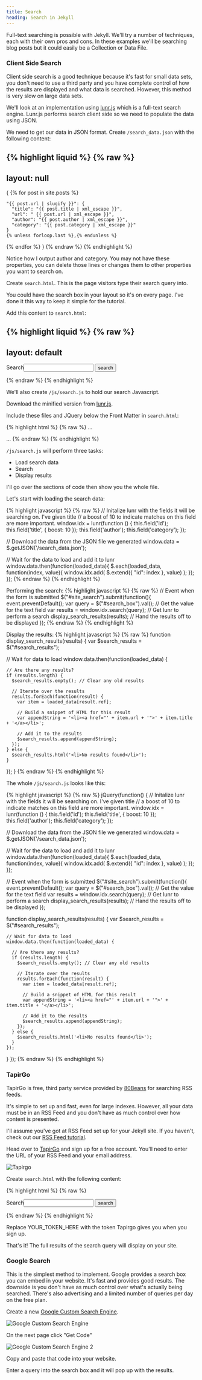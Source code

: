 ```yaml
---
title: Search
heading: Search in Jekyll
---
```


Full-text searching is possible with Jekyll. We'll try a number of techniques, each with their own pros and cons. In these examples we'll be searching blog posts but it could easily be a Collection or Data File.

### Client Side Search

Client side search is a good technique because it's fast for small data sets, you don't need to use a third party and you have complete control of how the results are displayed and what data is searched. However, this method is very slow on large data sets.

We'll look at an implementation using [lunr.js](http://lunrjs.com/) which is a full-text search engine. Lunr.js performs search client side so we need to populate the data using JSON.

We need to get our data in JSON format. Create `/search_data.json` with the following content:

{% highlight liquid %}
{% raw %}
---
layout: null
---

{
  {% for post in site.posts %}

    "{{ post.url | slugify }}": {
      "title": "{{ post.title | xml_escape }}",
      "url": " {{ post.url | xml_escape }}",
      "author": "{{ post.author | xml_escape }}",
      "category": "{{ post.category | xml_escape }}"
    }
    {% unless forloop.last %},{% endunless %}
  {% endfor %}
}
{% endraw %}
{% endhighlight %}

Notice how I output author and category. You may not have these properties, you can delete those lines or changes them to other properties you want to search on.

Create `search.html`. This is the page visitors type their search query into.

You could have the search box in your layout so it's on every page. I've done it this way to keep it simple for the tutorial.

Add this content to `search.html`:

{% highlight liquid %}
{% raw %}
---
layout: default
---

<form action="get" id="site_search">
  <label for="search_box">Search</label><input type="text" id="search_box">
  <input type="submit" value="search">
</form>

<ul id="results"></ul>
{% endraw %}
{% endhighlight %}

We'll also create `/js/search.js` to hold our search Javascript.

Download the minified version from [lunr.js](http://lunrjs.com/).

Include these files and JQuery below the Front Matter in `search.html`:

{% highlight html %}
{% raw %}
...
<script src="/js/lunr.min.js"></script>
<script src="https://ajax.googleapis.com/ajax/libs/jquery/1.11.3/jquery.min.js"></script>
<script src="/js/search.js"></script>
...
{% endraw %}
{% endhighlight %}

`/js/search.js` will perform three tasks:

* Load search data
* Search
* Display results

I'll go over the sections of code then show you the whole file.

Let's start with loading the search data:

{% highlight javascript %}
{% raw %}
// Initalize lunr with the fields it will be searching on. I've given title
// a boost of 10 to indicate matches on this field are more important.
window.idx = lunr(function () {
  this.field('id');
  this.field('title', { boost: 10 });
  this.field('author');
  this.field('category');
});

// Download the data from the JSON file we generated
window.data = $.getJSON('/search_data.json');

// Wait for the data to load and add it to lunr
window.data.then(function(loaded_data){
  $.each(loaded_data, function(index, value){
    window.idx.add(
      $.extend({ "id": index }, value)
    );
  });
});
{% endraw %}
{% endhighlight %}

Performing the search:
{% highlight javascript %}
{% raw %}
// Event when the form is submitted
$("#site_search").submit(function(){
    event.preventDefault();
    var query = $("#search_box").val(); // Get the value for the text field
    var results = window.idx.search(query); // Get lunr to perform a search
    display_search_results(results); // Hand the results off to be displayed
});
{% endraw %}
{% endhighlight %}

Display the results:
{% highlight javascript %}
{% raw %}
function display_search_results(results) {
  var $search_results = $("#search_results");

  // Wait for data to load
  window.data.then(function(loaded_data) {

    // Are there any results?
    if (results.length) {
      $search_results.empty(); // Clear any old results

      // Iterate over the results
      results.forEach(function(result) {
        var item = loaded_data[result.ref];

        // Build a snippet of HTML for this result
        var appendString = '<li><a href="' + item.url + '">' + item.title + '</a></li>';

        // Add it to the results
        $search_results.append(appendString);
      });
    } else {
      $search_results.html('<li>No results found</li>');
    }
  });
}
{% endraw %}
{% endhighlight %}

The whole `/js/search.js` looks like this:

{% highlight javascript %}
{% raw %}
jQuery(function() {
  // Initalize lunr with the fields it will be searching on. I've given title
  // a boost of 10 to indicate matches on this field are more important.
  window.idx = lunr(function () {
    this.field('id');
    this.field('title', { boost: 10 });
    this.field('author');
    this.field('category');
  });

  // Download the data from the JSON file we generated
  window.data = $.getJSON('/search_data.json');

  // Wait for the data to load and add it to lunr
  window.data.then(function(loaded_data){
    $.each(loaded_data, function(index, value){
      window.idx.add(
        $.extend({ "id": index }, value)
      );
    });
  });

  // Event when the form is submitted
  $("#site_search").submit(function(){
      event.preventDefault();
      var query = $("#search_box").val(); // Get the value for the text field
      var results = window.idx.search(query); // Get lunr to perform a search
      display_search_results(results); // Hand the results off to be displayed
  });

  function display_search_results(results) {
    var $search_results = $("#search_results");

    // Wait for data to load
    window.data.then(function(loaded_data) {

      // Are there any results?
      if (results.length) {
        $search_results.empty(); // Clear any old results

        // Iterate over the results
        results.forEach(function(result) {
          var item = loaded_data[result.ref];

          // Build a snippet of HTML for this result
          var appendString = '<li><a href="' + item.url + '">' + item.title + '</a></li>';

          // Add it to the results
          $search_results.append(appendString);
        });
      } else {
        $search_results.html('<li>No results found</li>');
      }
    });
  }
});
{% endraw %}
{% endhighlight %}

### TapirGo

TapirGo is free, third party service provided by [80Beans](http://www.80beans.com/) for searching RSS feeds.

It's simple to set up and fast, even for large indexes. However, all your data must be in an RSS Feed and you don't have as much control over how content is presented.

I'll assume you've got at RSS Feed set up for your Jekyll site. If you haven't, check out our [RSS Feed tutorial](/tutorials/rss-feed/).

Head over to [TapirGo](http://tapirgo.com/) and sign up for a free account. You'll need to enter the URL of your RSS Feed and your email address.

![Tapirgo](/img/tutorials/search/tapirgo.png)

Create `search.html` with the following content:

{% highlight html %}
{% raw %}
<script src="/jquery-tapir.min.js"></script>
<script type="text/javascript">
jQuery(function() {
  $('#search_results').tapir({'token': 'YOUR_TOKEN_HERE'});
});
</script>

<form id="site_search" method="get" action="search.html">
  <label for="search_box">Search</label><input type="text" id="search_box" name="query">
  <input type="submit" value="search">
</form>

<ul id="search_results"></ul>
{% endraw %}
{% endhighlight %}

Replace YOUR_TOKEN_HERE with the token Tapirgo gives you when you sign up.

That's it! The full results of the search query will display on your site.

### Google Search

This is the simplest method to implement. Google provides a search box you can embed in your website. It's fast and provides good results. The downside is you don't have as much control over what's actually being searched. There's also advertising and a limited number of queries per day on the free plan.

Create a new [Google Custom Search Engine](https://cse.google.com/cse/create/new).

![Google Custom Search Engine](/img/tutorials/search/cse.png)

On the next page click "Get Code"

![Google Custom Search Engine 2](/img/tutorials/search/cse_2.png)

Copy and paste that code into your website.

Enter a query into the search box and it will pop up with the results.
